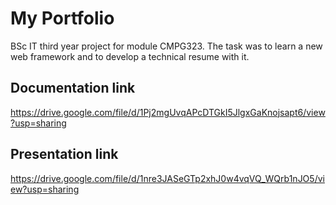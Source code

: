# My Portfolio
BSc IT third year project for module CMPG323. The task was to learn a new web framework and to develop a technical resume with it.

## Documentation link
https://drive.google.com/file/d/1Pj2mgUvqAPcDTGkI5JlgxGaKnojsapt6/view?usp=sharing

## Presentation link
https://drive.google.com/file/d/1nre3JASeGTp2xhJ0w4vqVQ_WQrb1nJO5/view?usp=sharing
